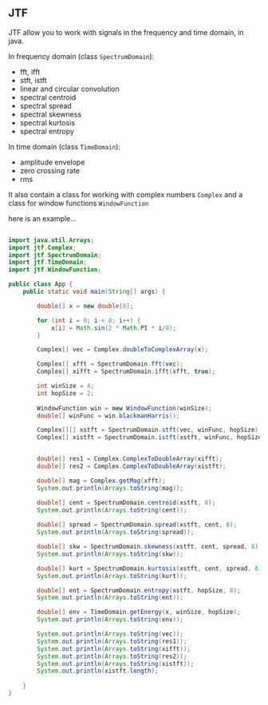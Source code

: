 ## JTF

JTF allow you to work with signals in the frequency and time domain, in java.  

In frequency domain (class `SpectrumDomain`): 

- fft, ifft
- stft, istft
- linear and circular convolution
- spectral centroid
- spectral spread
- spectral skewness
- spectral kurtosis
- spectral entropy

In time domain (class `TimeDomain`):  

- amplitude envelope
- zero crossing rate
- rms

It also contain a class for working with complex numbers `Complex` and a class for window functions `WindowFunction`

here is an example...

```java

import java.util.Arrays;
import jtf.Complex;
import jtf.SpectrumDomain;
import jtf.TimeDomain;
import jtf.WindowFunction;

public class App {
    public static void main(String[] args) {

        double[] x = new double[8];

        for (int i = 0; i < 8; i++) {
            x[i] = Math.sin(2 * Math.PI * i/8);
        }

        Complex[] vec = Complex.doubleToComplexArray(x);

        Complex[] xfft = SpectrumDomain.fft(vec);
        Complex[] xifft = SpectrumDomain.ifft(xfft, true);

        int winSize = 4;
        int hopSize = 2;
        
        WindowFunction win = new WindowFunction(winSize);
        double[] winFunc = win.blackmanHarris();

        Complex[][] xstft = SpectrumDomain.stft(vec, winFunc, hopSize);
        Complex[] xistft = SpectrumDomain.istft(xstft, winFunc, hopSize);


        double[] res1 = Complex.ComplexToDoubleArray(xifft);
        double[] res2 = Complex.ComplexToDoubleArray(xistft);

        double[] mag = Complex.getMag(xfft);
        System.out.println(Arrays.toString(mag));

        double[] cent = SpectrumDomain.centroid(xstft, 8);
        System.out.println(Arrays.toString(cent));
        
        double[] spread = SpectrumDomain.spread(xstft, cent, 8);
        System.out.println(Arrays.toString(spread));

        double[] skw = SpectrumDomain.skewness(xstft, cent, spread, 8);
        System.out.println(Arrays.toString(skw));

        double[] kurt = SpectrumDomain.kurtosis(xstft, cent, spread, 8);
        System.out.println(Arrays.toString(kurt));

        double[] ent = SpectrumDomain.entropy(xstft, hopSize, 8);
        System.out.println(Arrays.toString(ent));

        double[] env = TimeDomain.getEnergy(x, winSize, hopSize);
        System.out.println(Arrays.toString(env));

        System.out.println(Arrays.toString(vec));
        System.out.println(Arrays.toString(res1));
        System.out.println(Arrays.toString(xifft));
        System.out.println(Arrays.toString(res2));
        System.out.println(Arrays.toString(xistft));
        System.out.println(xistft.length);
       
    }
}

```



